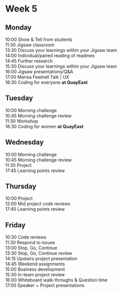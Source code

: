 # Week 5

## Monday
10:00 Show & Tell from students   
11:30 Jigsaw classroom   
13:30 Discuss your learnings within your Jigsaw team   
14:00 Individual/paired reading of readmes  
14:45 Further research  
15:30 Discuss your learnings within your Jigsaw team  
16:00 Jigsaw presentations/Q&A  
17:00 Marisa Fewtrell Talk | UX  
18:30 Coding for everyone **at QuayEast**

## Tuesday
10:00 Morning challenge    
10:45 Morning challenge review  
11:30 Workshop  
18:30 Coding for women **at QuayEast**

## Wednesday
10:00 Morning challenge    
10:45 Morning challenge review   
11:30 Project    
17:45 Learning points review    

## Thursday
10:00 Project    
12:00 Mid project code reviews     
17:45 Learning points review    

## Friday
10:30 Code reviews    
11:30 Respond to issues     
13:00 Stop, Go, Continue     
13:30 Stop, Go, Continue review     
14:15 Upstairs project presentation    
14:45 Weekend assignments     
15:00 Business development      
15:30 In-team project review     
16:00 Whiteboard walk-throughs & Question time   
17:00 Speaker + Project presentations
